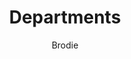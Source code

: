 ---
layout: post
title: Departments
author: Brodie
section: about
categories: [about, brodie]
audience: ''
keywords: ''
goals: ''
actions: ''
---